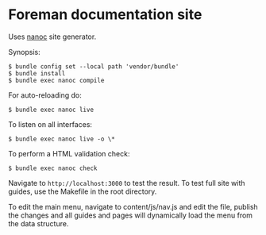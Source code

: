 # Foreman documentation site

Uses [nanoc](https://nanoc.app) site generator.

Synopsis:

	$ bundle config set --local path 'vendor/bundle'
	$ bundle install
	$ bundle exec nanoc compile

For auto-reloading do:

	$ bundle exec nanoc live

To listen on all interfaces:

	$ bundle exec nanoc live -o \*

To perform a HTML validation check:

	$ bundle exec nanoc check

Navigate to `http://localhost:3000` to test the result. To test full site with
guides, use the Makefile in the root directory.

To edit the main menu, navigate to content/js/nav.js and edit the file, publish
the changes and all guides and pages will dynamically load the menu from the
data structure.
